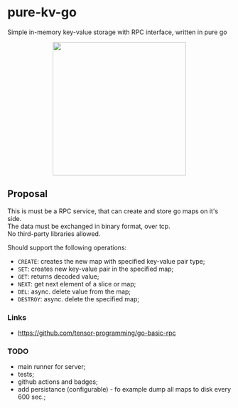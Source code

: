 # pure-kv-go  
Simple in-memory key-value storage with RPC interface, written in pure go  

<p align="center"> <img src="https://github.com/gasparian/pure-kv-go/blob/main/pics/logo.jpg" height=300/> </p>  

## Proposal  
This is must be a RPC service, that can create and store go maps on it's side.  
The data must be exchanged in binary format, over tcp.  
No third-party libraries allowed.  

Should support the following operations:  
 - `CREATE`: creates the new map with specified key-value pair type;  
 - `SET`: creates new key-value pair in the specified map;  
 - `GET`: returns decoded value;  
 - `NEXT`: get next element of a slice or map;  
 - `DEL`: async. delete value from the map;  
 - `DESTROY`: async. delete the specified map;  

### Links  
 - https://github.com/tensor-programming/go-basic-rpc  

### TODO  
 - main runner for server;  
 - tests;  
 - github actions and badges;  
 - add persistance (configurable) - fo example dump all maps to disk every 600 sec.;  

